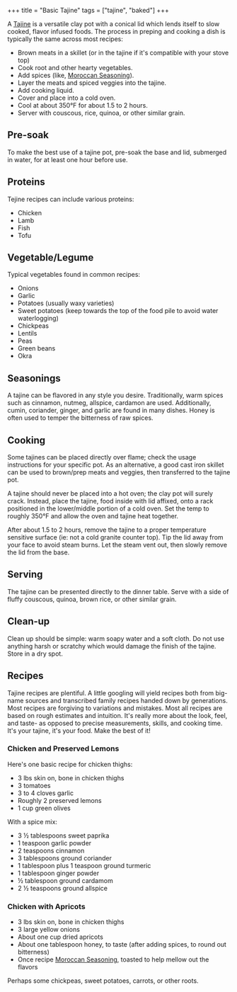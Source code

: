 +++
title = "Basic Tajine"
tags = ["tajine", "baked"]
+++


A [Tajine](https://en.wikipedia.org/wiki/Tajine) is a versatile clay pot
with a conical lid which lends itself to slow cooked, flavor infused
foods. The process in preping and cooking a dish is typically the same
across most recipes:

-   Brown meats in a skillet (or in the tajine if it's compatible with
    your stove top)
-   Cook root and other hearty vegetables.
-   Add spices (like, [Moroccan
    Seasoning](Moroccan_Seasoning "wikilink")).
-   Layer the meats and spiced veggies into the tajine.
-   Add cooking liquid.
-   Cover and place into a cold oven.
-   Cool at about 350°F for about 1.5 to 2 hours.
-   Server with couscous, rice, quinoa, or other similar grain.

## Pre-soak

To make the best use of a tajine pot, pre-soak the base and lid,
submerged in water, for at least one hour before use.

## Proteins

Tejine recipes can include various proteins:

-   Chicken
-   Lamb
-   Fish
-   Tofu

## Vegetable/Legume

Typical vegetables found in common recipes:

-   Onions
-   Garlic
-   Potatoes (usually waxy varieties)
-   Sweet potatoes (keep towards the top of the food pile to avoid water
    waterlogging)
-   Chickpeas
-   Lentils
-   Peas
-   Green beans
-   Okra

## Seasonings

A tajine can be flavored in any style you desire. Traditionally, warm
spices such as cinnamon, nutmeg, allspice, cardamon are used.
Additionally, cumin, coriander, ginger, and garlic are found in many
dishes. Honey is often used to temper the bitterness of raw spices.

## Cooking

Some tajines can be placed directly over flame; check the usage
instructions for your specific pot. As an alternative, a good cast iron
skillet can be used to brown/prep meats and veggies, then transferred to
the tajine pot.

A tajine should never be placed into a hot oven; the clay pot will
surely crack. Instead, place the tajine, food inside with lid affixed,
onto a rack positioned in the lower/middle portion of a cold oven. Set
the temp to roughly 350°F and allow the oven and tajine heat together.

After about 1.5 to 2 hours, remove the tajine to a proper temperature
sensitive surface (ie: not a cold granite counter top). Tip the lid away
from your face to avoid steam burns. Let the steam vent out, then slowly
remove the lid from the base.

## Serving

The tajine can be presented directly to the dinner table. Serve with a
side of fluffy couscous, quinoa, brown rice, or other similar grain.

## Clean-up

Clean up should be simple: warm soapy water and a soft cloth. Do not use
anything harsh or scratchy which would damage the finish of the tajine.
Store in a dry spot.

## Recipes

Tajine recipes are plentiful. A little googling will yield recipes both
from big-name sources and transcribed family recipes handed down by
generations. Most recipes are forgiving to variations and mistakes. Most
all recipes are based on rough estimates and intuition. It's really more
about the look, feel, and taste- as opposed to precise measurements,
skills, and cooking time. It's your tajine, it's your food. Make the
best of it!

### Chicken and Preserved Lemons

Here's one basic recipe for chicken thighs:

-   3 lbs skin on, bone in chicken thighs
-   3 tomatoes
-   3 to 4 cloves garlic
-   Roughly 2 preserved lemons
-   1 cup green olives

With a spice mix:

-   3 ½ tablespoons sweet paprika
-   1 teaspoon garlic powder
-   2 teaspoons cinnamon
-   3 tablespoons ground coriander
-   1 tablespoon plus 1 teaspoon ground turmeric
-   1 tablespoon ginger powder
-   ½ tablespoon ground cardamom
-   2 ½ teaspoons ground allspice

### Chicken with Apricots

-   3 lbs skin on, bone in chicken thighs
-   3 large yellow onions
-   About one cup dried apricots
-   About one tablespoon honey, to taste (after adding spices, to round
    out bitterness)
-   Once recipe [Moroccan Seasoning](Moroccan_Seasoning "wikilink"),
    toasted to help mellow out the flavors

Perhaps some chickpeas, sweet potatoes, carrots, or other roots.
